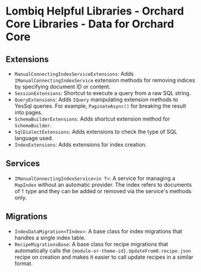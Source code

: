 # Lombiq Helpful Libraries - Orchard Core Libraries - Data for Orchard Core

## Extensions

- `ManualConnectingIndexServiceExtensions`: Adds `IManualConnectingIndexService` extension methods for removing indices by specifying document ID or content.
- `SessionExtensions`: Shortcut to execute a query from a raw SQL string.
- `QueryExtensions`: Adds `IQuery` manipulating extension methods to YesSql queries. For example, `PaginateAsync()` for breaking the result into pages.
- `SchemaBuilderExtensions`: Adds shortcut extension method for `SchemaBuilder`.
- `SqlDialectExtensions`: Adds extensions to check the type of SQL language used.
- `IndexExtensions`: Adds extensions for index creation.

## Services

- `IManualConnectingIndexService<in T>`: A service for managing a `MapIndex` without an automatic provider. The index refers to documents of `T` type and they can be added or removed via the service's methods only.

## Migrations

- `IndexDataMigration<TIndex>`: A base class for index migrations that handles a single index table.
- `RecipeMigrationsBase`: A base class for recipe migrations that automatically calls the `{module-or-theme-id}.UpdateFrom0.recipe.json` recipe on creation and makes it easier to call update recipes in a similar format.
